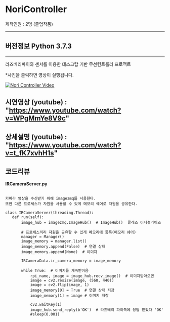 # NoriController

제작인원 : 2명 (졸업작품)

------------------

## 버전정보 Python 3.7.3
------------------

라즈베리파이와 센서를 이용한  데스크탑 기반 무선컨트롤러 프로젝트



*사진을 클릭하면 영상이 실행됩니다.

[![Nori Controller Video](https://img.youtube.com/vi/WPgMmYe8V9c/0.jpg )](https://www.youtube.com/watch?v=WPgMmYe8V9c)


## 시연영상 (youtube) : "https://www.youtube.com/watch?v=WPgMmYe8V9c"
## 상세설명 (youtube) : "https://www.youtube.com/watch?v=t_fK7xvhH1s"


코드리뷰 
------------------

 __IRCameraServer.py__
 
 ```
 
 카메라 영상을 수신받기 위해 imagezmq를 사용한다. 
 또한 다른 프로세스가 자원을 사용할 수 있게 메모리 쉐어로 자원을 공유한다.
 ```
 
 ```
 class IRCameraServer(threading.Thread):
    def run(self):
        image_hub = imagezmq.ImageHub()  # ImageHub()  클래스 이니셜라이즈

        # 프로세스끼리 자원을 공유할 수 있게 메모리에 등록(메모리 쉐어)
        manager = Manager()
        image_memory = manager.list()
        image_memory.append(False)  # 연결 상태
        image_memory.append(None)  # 이미지

        IRCameraData.ir_camera_memory = image_memory

        while True:  # 이미지를 계속받아옴
            rpi_name, image = image_hub.recv_image()  # 이미지받아오면
            image = cv2.resize(image, (560, 440))
            image = cv2.flip(image, 1)
            image_memory[0] = True  # 연결 상태 저장
            image_memory[1] = image # 이미지 저장

            cv2.waitKey(1)
            image_hub.send_reply(b'OK')  # 라즈베리 파이쪽에 응답 받았다 'OK'
            #sleep(0.001)
```
